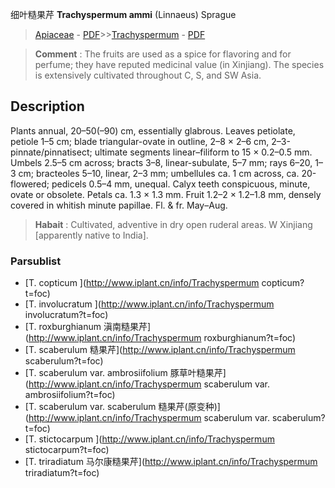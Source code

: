 细叶糙果芹 **Trachyspermum ammi** (Linnaeus) Sprague

> [Apiaceae](http://www.iplant.cn/info/Apiaceae?t=foc) - [PDF](http://www.iplant.cn/foc/pdf/Apiaceae.pdf)>>[Trachyspermum](http://www.iplant.cn/info/Trachyspermum?t=foc) - [PDF](http://www.iplant.cn/foc/pdf/Trachyspermum.pdf)


> **Comment** : 
> The fruits are used as a spice for flavoring and for perfume; they have reputed medicinal value (in Xinjiang). The species is extensively cultivated throughout C, S, and SW Asia.

## Description

Plants annual, 20–50(–90) cm, essentially glabrous. Leaves petiolate, petiole 1–5 cm; blade triangular-ovate in outline, 2–8 × 2–6 cm, 2–3-pinnate/pinnatisect; ultimate segments linear–filiform to 15 × 0.2–0.5 mm. Umbels 2.5–5 cm across; bracts 3–8, linear-subulate, 5–7 mm; rays 6–20, 1–3 cm; bracteoles 5–10, linear, 2–3 mm; umbellules ca. 1 cm across, ca. 20-flowered; pedicels 0.5–4 mm, unequal. Calyx teeth conspicuous, minute, ovate or obsolete. Petals ca. 1.3 × 1.3 mm. Fruit 1.2–2 × 1.2–1.8 mm, densely covered in whitish minute papillae. Fl. & fr. May–Aug.


> **Habait** : 
> Cultivated, adventive in dry open ruderal areas. W Xinjiang [apparently native to India].



### Parsublist

* [T.  copticum  ](http://www.iplant.cn/info/Trachyspermum copticum?t=foc)
* [T.  involucratum  ](http://www.iplant.cn/info/Trachyspermum involucratum?t=foc)
* [T.  roxburghianum  滇南糙果芹](http://www.iplant.cn/info/Trachyspermum roxburghianum?t=foc)
* [T.  scaberulum  糙果芹](http://www.iplant.cn/info/Trachyspermum scaberulum?t=foc)
* [T.  scaberulum var. ambrosiifolium  豚草叶糙果芹](http://www.iplant.cn/info/Trachyspermum scaberulum var. ambrosiifolium?t=foc)
* [T.  scaberulum var. scaberulum  糙果芹(原变种)](http://www.iplant.cn/info/Trachyspermum scaberulum var. scaberulum?t=foc)
* [T.  stictocarpum  ](http://www.iplant.cn/info/Trachyspermum stictocarpum?t=foc)
* [T.  triradiatum  马尔康糙果芹](http://www.iplant.cn/info/Trachyspermum triradiatum?t=foc)
